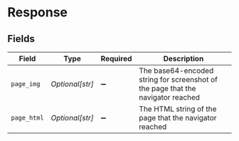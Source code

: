 # Response


## Fields

| Field                                                                           | Type                                                                            | Required                                                                        | Description                                                                     |
| ------------------------------------------------------------------------------- | ------------------------------------------------------------------------------- | ------------------------------------------------------------------------------- | ------------------------------------------------------------------------------- |
| `page_img`                                                                      | *Optional[str]*                                                                 | :heavy_minus_sign:                                                              | The base64-encoded string for screenshot of the page that the navigator reached |
| `page_html`                                                                     | *Optional[str]*                                                                 | :heavy_minus_sign:                                                              | The HTML string of the page that the navigator reached                          |